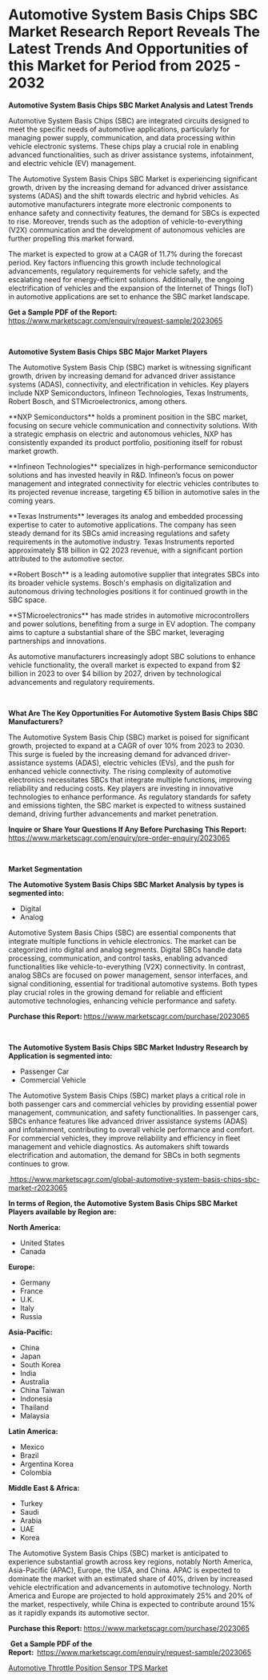 <p><h1>Automotive System Basis Chips SBC Market Research Report Reveals The Latest Trends And Opportunities of this Market for Period from 2025 - 2032</h1></p><p><strong>Automotive System Basis Chips SBC Market Analysis and Latest Trends</strong></p>
<p><p>Automotive System Basis Chips (SBC) are integrated circuits designed to meet the specific needs of automotive applications, particularly for managing power supply, communication, and data processing within vehicle electronic systems. These chips play a crucial role in enabling advanced functionalities, such as driver assistance systems, infotainment, and electric vehicle (EV) management.</p><p>The Automotive System Basis Chips SBC Market is experiencing significant growth, driven by the increasing demand for advanced driver assistance systems (ADAS) and the shift towards electric and hybrid vehicles. As automotive manufacturers integrate more electronic components to enhance safety and connectivity features, the demand for SBCs is expected to rise. Moreover, trends such as the adoption of vehicle-to-everything (V2X) communication and the development of autonomous vehicles are further propelling this market forward.</p><p>The market is expected to grow at a CAGR of 11.7% during the forecast period. Key factors influencing this growth include technological advancements, regulatory requirements for vehicle safety, and the escalating need for energy-efficient solutions. Additionally, the ongoing electrification of vehicles and the expansion of the Internet of Things (IoT) in automotive applications are set to enhance the SBC market landscape.</p></p>
<p><strong>Get a Sample PDF of the Report:&nbsp;</strong> <a href="https://www.marketscagr.com/enquiry/request-sample/2023065?utm_campaign=1905&utm_medium=2&utm_source=Github&utm_content=ia&utm_term=29032025&utm_id=automotive-system-basis-chips-sbc">https://www.marketscagr.com/enquiry/request-sample/2023065</a></p>
<p>&nbsp;</p>
<p><strong>Automotive System Basis Chips SBC Major Market Players</strong></p>
<p><p>The Automotive System Basis Chip (SBC) market is witnessing significant growth, driven by increasing demand for advanced driver assistance systems (ADAS), connectivity, and electrification in vehicles. Key players include NXP Semiconductors, Infineon Technologies, Texas Instruments, Robert Bosch, and STMicroelectronics, among others.</p><p>**NXP Semiconductors** holds a prominent position in the SBC market, focusing on secure vehicle communication and connectivity solutions. With a strategic emphasis on electric and autonomous vehicles, NXP has consistently expanded its product portfolio, positioning itself for robust market growth.</p><p>**Infineon Technologies** specializes in high-performance semiconductor solutions and has invested heavily in R&D. Infineon’s focus on power management and integrated connectivity for electric vehicles contributes to its projected revenue increase, targeting €5 billion in automotive sales in the coming years.</p><p>**Texas Instruments** leverages its analog and embedded processing expertise to cater to automotive applications. The company has seen steady demand for its SBCs amid increasing regulations and safety requirements in the automotive industry. Texas Instruments reported approximately $18 billion in Q2 2023 revenue, with a significant portion attributed to the automotive sector.</p><p>**Robert Bosch** is a leading automotive supplier that integrates SBCs into its broader vehicle systems. Bosch's emphasis on digitalization and autonomous driving technologies positions it for continued growth in the SBC space.</p><p>**STMicroelectronics** has made strides in automotive microcontrollers and power solutions, benefiting from a surge in EV adoption. The company aims to capture a substantial share of the SBC market, leveraging partnerships and innovations.</p><p>As automotive manufacturers increasingly adopt SBC solutions to enhance vehicle functionality, the overall market is expected to expand from $2 billion in 2023 to over $4 billion by 2027, driven by technological advancements and regulatory requirements.</p></p>
<p>&nbsp;</p>
<p><strong>What Are The Key Opportunities For Automotive System Basis Chips SBC Manufacturers?</strong></p>
<p><p>The Automotive System Basis Chip (SBC) market is poised for significant growth, projected to expand at a CAGR of over 10% from 2023 to 2030. This surge is fueled by the increasing demand for advanced driver-assistance systems (ADAS), electric vehicles (EVs), and the push for enhanced vehicle connectivity. The rising complexity of automotive electronics necessitates SBCs that integrate multiple functions, improving reliability and reducing costs. Key players are investing in innovative technologies to enhance performance. As regulatory standards for safety and emissions tighten, the SBC market is expected to witness sustained demand, driving further advancements and market penetration.</p></p>
<p><strong>Inquire or Share Your Questions If Any Before Purchasing This Report:</strong> <a href="https://www.marketscagr.com/enquiry/pre-order-enquiry/2023065?utm_campaign=1905&utm_medium=2&utm_source=Github&utm_content=ia&utm_term=29032025&utm_id=automotive-system-basis-chips-sbc">https://www.marketscagr.com/enquiry/pre-order-enquiry/2023065</a></p>
<p>&nbsp;</p>
<p><strong>Market Segmentation</strong></p>
<p><strong>The Automotive System Basis Chips SBC Market Analysis by types is segmented into:</strong></p>
<p><ul><li>Digital</li><li>Analog</li></ul></p>
<p><p>Automotive System Basis Chips (SBC) are essential components that integrate multiple functions in vehicle electronics. The market can be categorized into digital and analog segments. Digital SBCs handle data processing, communication, and control tasks, enabling advanced functionalities like vehicle-to-everything (V2X) connectivity. In contrast, analog SBCs are focused on power management, sensor interfaces, and signal conditioning, essential for traditional automotive systems. Both types play crucial roles in the growing demand for reliable and efficient automotive technologies, enhancing vehicle performance and safety.</p></p>
<p><strong>Purchase this Report:&nbsp;</strong><a href="https://www.marketscagr.com/purchase/2023065?utm_campaign=1905&utm_medium=2&utm_source=Github&utm_content=ia&utm_term=29032025&utm_id=automotive-system-basis-chips-sbc">https://www.marketscagr.com/purchase/2023065</a></p>
<p>&nbsp;</p>
<p><strong>The Automotive System Basis Chips SBC Market Industry Research by Application is segmented into:</strong></p>
<p><ul><li>Passenger Car</li><li>Commercial Vehicle</li></ul></p>
<p><p>The Automotive System Basis Chips (SBC) market plays a critical role in both passenger cars and commercial vehicles by providing essential power management, communication, and safety functionalities. In passenger cars, SBCs enhance features like advanced driver assistance systems (ADAS) and infotainment, contributing to overall vehicle performance and comfort. For commercial vehicles, they improve reliability and efficiency in fleet management and vehicle diagnostics. As automakers shift towards electrification and automation, the demand for SBCs in both segments continues to grow.</p></p>
<p><a href="https://www.marketscagr.com/global-automotive-system-basis-chips-sbc-market-r2023065?utm_campaign=1905&utm_medium=2&utm_source=Github&utm_content=ia&utm_term=29032025&utm_id=automotive-system-basis-chips-sbc">&nbsp;https://www.marketscagr.com/global-automotive-system-basis-chips-sbc-market-r2023065</a></p>
<p><strong>In terms of Region, the Automotive System Basis Chips SBC Market Players available by Region are:</strong></p>
<p>
    <p> <strong> North America: </strong>
        <ul>
            <li>United States</li>
            <li>Canada</li>
        </ul>
        </p> 
    <p> <strong> Europe: </strong>
        <ul>
            <li>Germany</li>
            <li>France</li>
            <li>U.K.</li>
            <li>Italy</li>
            <li>Russia</li>
        </ul>
        </p> 
    <p> <strong> Asia-Pacific: </strong>
        <ul>
            <li>China</li>
            <li>Japan</li>
            <li>South Korea</li>
            <li>India</li>
            <li>Australia</li>
            <li>China Taiwan</li>
            <li>Indonesia</li>
            <li>Thailand</li>
            <li>Malaysia</li>
        </ul>
        </p> 
    <p> <strong> Latin America: </strong>
        <ul>
            <li>Mexico</li>
            <li>Brazil</li>
            <li>Argentina Korea</li>
            <li>Colombia</li>
        </ul>
        </p> 
    <p> <strong> Middle East & Africa: </strong>
        <ul>
            <li>Turkey</li>
            <li>Saudi</li>
            <li>Arabia</li>
            <li>UAE</li>
            <li>Korea</li>
        </ul>
    </p>
    </p>
<p><p>The Automotive System Basis Chips (SBC) market is anticipated to experience substantial growth across key regions, notably North America, Asia-Pacific (APAC), Europe, the USA, and China. APAC is expected to dominate the market with an estimated share of 40%, driven by increased vehicle electrification and advancements in automotive technology. North America and Europe are projected to hold approximately 25% and 20% of the market, respectively, while China is expected to contribute around 15% as it rapidly expands its automotive sector.</p></p>
<p><strong>Purchase this Report: </strong><a href="https://www.marketscagr.com/purchase/2023065?utm_campaign=1905&utm_medium=2&utm_source=Github&utm_content=ia&utm_term=29032025&utm_id=automotive-system-basis-chips-sbc">https://www.marketscagr.com/purchase/2023065</a></p>
<p>&nbsp;<strong>Get a Sample PDF of the Report:&nbsp;&nbsp;</strong><a href="https://www.marketscagr.com/enquiry/request-sample/2023065?utm_campaign=1905&utm_medium=2&utm_source=Github&utm_content=ia&utm_term=29032025&utm_id=automotive-system-basis-chips-sbc">https://www.marketscagr.com/enquiry/request-sample/2023065</a></p>
<p><strong></strong></p>
<p><p><a href="https://github.com/AshikRahman991/Market-Research-Report-List-2/blob/main/automotive-throttle-position-sensor-tps-market.md?utm_campaign=1905&utm_medium=2&utm_source=Github&utm_content=ia&utm_term=29032025&utm_id=automotive-system-basis-chips-sbc">Automotive Throttle Position Sensor TPS Market</a></p></p>